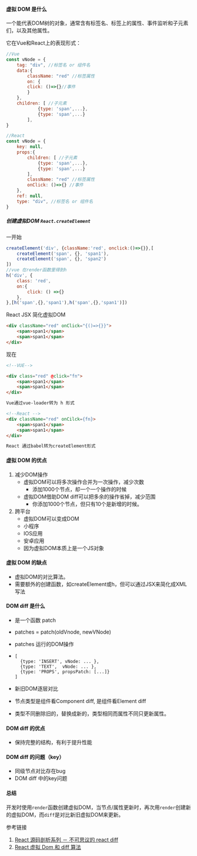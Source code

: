 #### 虚拟 DOM 是什么

一个能代表DOM树的对象，通常含有标签名、标签上的属性、事件监听和子元素们，以及其他属性。

它在Vue和React上的表现形式：

```js
//Vue
const vNode = {
    tag: "div", //标签名 or 组件名
    data:{
        className: "red" //标签属性
        on: {
        click: ()=>{}//事件
        }
	},
    children: [ //子元素
            {type: 'span',...},
            {type: 'span',...}
        ],          
}

//React
const vNode = {
    key: null,
    props:{
        children: [ //子元素
            {type: 'span',...},
            {type: 'span',...}
        ],
        className: "red" //标签属性
        onClick: ()=>{} //事件
    },
    ref: null,
    type: "div", //标签名 or 组件名
}
```

##### 创建虚拟DOM   `React.createElement`

一开始

```js
createElement('div', {className:'red', onclick:()=>{}},[
    createElement('span', {}, 'span1'),
    createElement('span', {}, 'span2')
])
//vue 在render函数里得到h
h('div', {
    class: 'red',
    on:{
        click: () =>{}
    },
},[h('span',{},'span1'),h('span',{},'span1')])
```

React JSX 简化虚拟DOM

```html
<div className="red" onClick="{()=>{}}">
	<span>span1</span>
    <span>span1</span>
</div>
```

现在

```html
<!--VUE-->

<div class="red" @click="fn">
    <span>span1</span>
    <span>span1</span>
</div>

Vue通过vue-loader转为 h 形式

<!--React -->
<div className="red" onCilck={fn}>
    <span>span1</span>
    <span>span1</span>
</div>

React 通过babel转为createElement形式
```

#### 虚拟 DOM 的优点

1. 减少DOM操作
   - 虚拟DOM可以将多次操作合并为一次操作，减少次数
     - 添加1000个节点，却一个一个操作的时候
   - 虚拟DOM借助DOM diff可以把多余的操作省掉，减少范围
     - 你添加1000个节点，但只有10个是新增的时候。
2. 跨平台
   - 虚拟DOM可以变成DOM
   - 小程序
   - IOS应用
   - 安卓应用
   - 因为虚拟DOM本质上是一个JS对象

#### 虚拟 DOM 的缺点

- 虚拟DOM的对比算法。
- 需要额外的创建函数，如createElement或h，但可以通过JSX来简化成XML写法

#### DOM diff 是什么

- 是一个函数 patch

- patches = patch(oldVnode, newVNode)

- patches 运行的DOM操作

- ```
  [
    {type: 'INSERT', vNode: ... },
    {type: 'TEXT',  vNode: ... },
    {type: 'PROPS', propsPatch: [...]}
  ]
  ```

- 新旧DOM逐层对比

- 节点类型是组件看Component diff, 是组件看Element diff

- 类型不同删除旧的，替换成新的，类型相同而属性不同只更新属性。

#### DOM diff 的优点

- 保持完整的结构，有利于提升性能

#### DOM diff 的问题（key）

- 同级节点对比存在bug
- DOM diff 中的key问题



#### 总结

开发时使用`render`函数创建虚拟DOM，当节点/属性更新时，再次用`render`创建新的虚拟DOM，而`diff`是对比新旧虚拟DOM来更新。



参考链接

1. [React 源码剖析系列 － 不可思议的 react diff](https://zhuanlan.zhihu.com/p/20346379)
2. [React 虚拟 Dom 和 diff 算法](https://juejin.cn/post/6844903529161850893)

